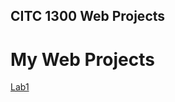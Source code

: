 ## CITC 1300 Web Projects 

<h1>My Web Projects</h1>

<a href="Lab1/index.html" target="_blank">Lab1</a>

